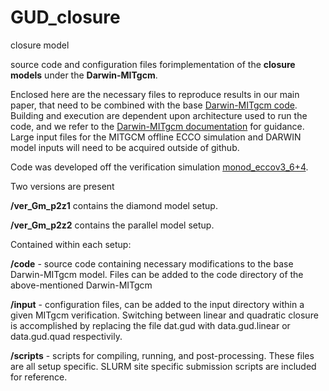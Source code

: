 # GUD_closure
closure model

source code and configuration files forimplementation of the **closure models** under the **Darwin-MITgcm**.

Enclosed here are the necessary files to reproduce results in our main paper, that need to be combined with the base [Darwin-MITgcm code](https://gitlab.com/darwinproject/gud). Building and execution are dependent upon architecture used to run the code, and we refer to the [Darwin-MITgcm documentation](https://darwin3.readthedocs.io/en/latest/overview/overview.html) for guidance.  Large input files for the MITGCM offline ECCO simulation and DARWIN model inputs will need to be acquired outside of github.

Code was developed off the verification simulation [monod_eccov3_6+4](https://gitlab.com/darwinproject/gud/-/tree/gud/verification/monod_eccov3_6+4).

Two versions are present

**/ver_Gm_p2z1** contains the diamond model setup.

**/ver_Gm_p2z2** contains the parallel model setup.

Contained within each setup:

**/code** - source code containing necessary modifications to the base Darwin-MITgcm model. Files can be added to the code directory of the above-mentioned Darwin-MITgcm

**/input** - configuration files, can be added to the input directory within a given MITgcm verification.   Switching between linear and quadratic closure is accomplished by replacing the file dat.gud with data.gud.linear or data.gud.quad respectivily.

**/scripts** - scripts for compiling, running, and post-processing. These files are all setup specific.  SLURM site specific submission scripts are included for reference.
